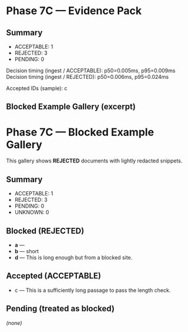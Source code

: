 # Phase 7C — Evidence Pack

## Summary
- ACCEPTABLE: 1
- REJECTED: 3
- PENDING: 0

Decision timing (ingest / ACCEPTABLE): p50=0.005ms, p95=0.009ms
Decision timing (ingest / REJECTED): p50=0.006ms, p95=0.024ms

Accepted IDs (sample): c

## Blocked Example Gallery (excerpt)

# Phase 7C — Blocked Example Gallery
This gallery shows **REJECTED** documents with lightly redacted snippets.
## Summary
- ACCEPTABLE: 1
- REJECTED: 3
- PENDING: 0
- UNKNOWN: 0

## Blocked (REJECTED)
- **a** — 
- **b** — short
- **d** — This is long enough but from a blocked site.

## Accepted (ACCEPTABLE)
- c — This is a sufficiently long passage to pass the length check.

## Pending (treated as blocked)
_(none)_
